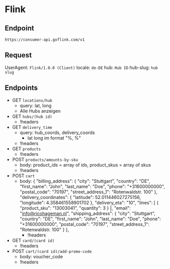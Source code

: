 # Flink 

## Endpoint

`https://consumer-api.goflink.com/v1`

## Request

UserAgent: `Flink/1.0.0 (Client)`
locale: `de-DE`
hub: `Hub ID`
hub-slug: `hub slug`

## Endpoints

- GET `locations/hub`
  - query: lat, long
  - Alle Hubs anzeigen
- GET `hubs/(hub id)`
  - !headers
- GET `delivery_time`
  - query: hub_coords, delivery_coords
    - lat long im format "%, %"
  - !headers
- GET `products`
  - !headers
- POST `products/amounts-by-sku`
  - body: product_ids = array of ids, product_skus = array of skus
  - !headers  
- POST `cart`
  - body: {
        "billing_address": {
            "city": "Stuttgart",
            "country": "DE",
            "first_name": "John",
            "last_name": "Doe",
            "phone": "+31600000000",
            "postal_code": "70197",
            "street_address_1": "Rotenwaldstr. 100"
        },
        "delivery_coordinates": {
            "latitude": 52.011446027275156,
            "longitude": 4.358461558901702
        },
        "delivery_eta": "10",
        "lines": [
            {
                "product_sku": "13003041",
                "quantity": 3
            }
        ],
        "email": "info@ricohageman.nl",
        "shipping_address": {
            "city": "Stuttgart",
            "country": "DE",
            "first_name": "John",
            "last_name": "Doe",
            "phone": "+31600000000",
            "postal_code": "70197",
            "street_address_1": "Rotenwaldstr. 100"
        }
    },
    - !headers
- GET `card/(card id)`
  - !headers
- POST `cart/(card id)/add-promo-code`
  - body: voucher_code
  - !headers
